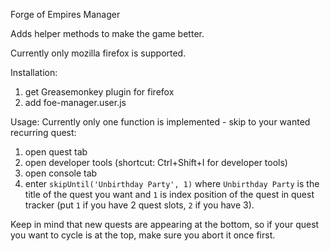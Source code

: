 Forge of Empires Manager

Adds helper methods to make the game better.

Currently only mozilla firefox is supported.

Installation:
1. get Greasemonkey plugin for firefox
2. add foe-manager.user.js

Usage:
Currently only one function is implemented - skip to your wanted recurring quest:
1. open quest tab
2. open developer tools (shortcut: Ctrl+Shift+I for developer tools)
3. open console tab
4. enter `skipUntil('Unbirthday Party', 1)` where `Unbirthday Party` is the title of the quest you want and `1` is index position of the quest in quest tracker (put `1` if you have 2 quest slots, `2` if you have 3).

Keep in mind that new quests are appearing at the bottom, so if your quest you want to cycle is at the top, make sure you abort it once first.
